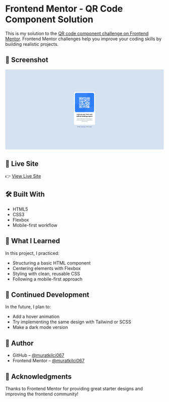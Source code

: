 # Frontend Mentor - QR Code Component Solution

This is my solution to the [QR code component challenge on Frontend Mentor](https://www.frontendmentor.io/challenges/qr-code-component-iux_sIO_H). Frontend Mentor challenges help you improve your coding skills by building realistic projects.

## 📸 Screenshot

![QR Code Component Screenshot](./screenshot.png)
## 🔗 Live Site

👉 [View Live Site](https://muratkilci067.github.io/QR-Code-Component/)

## 🛠️ Built With

- HTML5
- CSS3
- Flexbox
- Mobile-first workflow

## 🎯 What I Learned

In this project, I practiced:

- Structuring a basic HTML component
- Centering elements with Flexbox
- Styling with clean, reusable CSS
- Following a mobile-first approach

## 🔄 Continued Development

In the future, I plan to:

- Add a hover animation
- Try implementing the same design with Tailwind or SCSS
- Make a dark mode version

## 💬 Author

- GitHub – [@muratkilci067](https://github.com/muratkilci067)
- Frontend Mentor – [@muratkilci067](https://www.frontendmentor.io/profile/muratkilci067)

## 📝 Acknowledgments

Thanks to Frontend Mentor for providing great starter designs and improving the frontend community!

